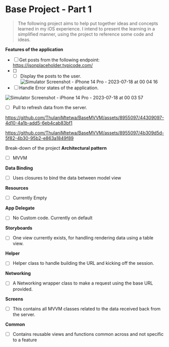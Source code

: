 # Base Project - Part 1

> The following project aims to help put together ideas and concepts
> learned in my iOS experience. I intend to present the learning in a
> simplified manner, using the project to reference some code and ideas.

**Features of the application**

 - [ ] Get posts from the following endpoint:  https://jsonplaceholder.typicode.com/
 - [ ] - [ ] Display the posts to the user. 
![Simulator Screenshot - iPhone 14 Pro - 2023-07-18 at 00 04 16](https://github.com/ThulaniMtetwa/BaseMVVM/assets/8955097/6082d80f-1bb0-4c43-ae80-076eda944074)
 - [ ] Handle Error states of the application.

![Simulator Screenshot - iPhone 14 Pro - 2023-07-18 at 00 03 57](https://github.com/ThulaniMtetwa/BaseMVVM/assets/8955097/df5a804a-f5e9-4ea0-85ba-fda332099105)


 - [ ] Pull to refresh data from the server.

https://github.com/ThulaniMtetwa/BaseMVVM/assets/8955097/44309097-4d10-4a1b-add5-6eb4cab83bf1


https://github.com/ThulaniMtetwa/BaseMVVM/assets/8955097/4b309d5d-5f82-4b30-95b2-e863a1849f89


Break-down of the project
**Architectural pattern**
 - [ ] MVVM

**Data Binding**
 - [ ] Uses closures to bind the data between model view

**Resources**
 - [ ] Currently Empty

**App Delegate**
 - [ ] No Custom code. Currently on default

**Storyboards**
 - [ ] One view currently exists, for handling rendering data using a
       table view.

**Helper**
 - [ ] Helper class to handle building the URL and kicking off the
       session.

**Networking**
 - [ ] A Networking wrapper class to make a request using the base URL
       provided.

**Screens**
 - [ ] This contains all MVVM classes related to the data received back
       from the server.

**Common**
 - [ ] Contains reusable views and functions common across and not
       specific to a feature
